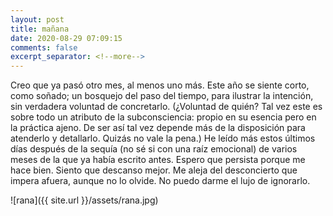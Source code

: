 ```yaml
---
layout: post
title: mañana
date: 2020-08-29 07:09:15
comments: false
excerpt_separator: <!--more-->
---
```


Creo que ya pasó otro mes, al menos uno más. Este año se siente corto, como soñado; un bosquejo del paso del tiempo, para ilustrar la intención, sin verdadera voluntad de concretarlo. (¿Voluntad de quién? Tal vez este es sobre todo un atributo de la subconsciencia: propio en su esencia pero en la práctica ajeno. De ser así tal vez depende más de la disposición para atenderlo y detallarlo. Quizás no vale la pena.) He leído más estos últimos días después de la sequía (no sé si con una raíz emocional) de varios meses de la que ya había escrito antes. Espero que persista porque me hace bien. Siento que descanso mejor. Me aleja del desconcierto que impera afuera, aunque no lo olvide. No puedo darme el lujo de ignorarlo. 

![rana]({{ site.url }}/assets/rana.jpg)
